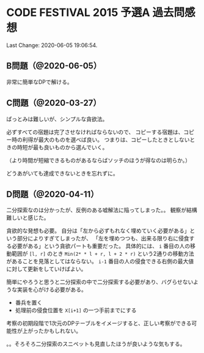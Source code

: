 # CODE FESTIVAL 2015 予選A 過去問感想

Last Change: 2020-06-05 19:06:54.

## B問題（@2020-06-05）

非常に簡単なDPで解ける。

## C問題（@2020-03-27）

ぱっとみは難しいが、シンプルな貪欲法。

必ずすべての宿題は完了させなければならないので、
コピーする宿題は、コピー時の利得が最大のものを選べば良い。
つまりは、コピーしたときとしないときの時短が最も良いものから選んでいく。

（より時間が短縮できるものがあるならばソッチのほうが得なのは明らか。）

どうあがいても達成できないときを忘れずに。

## D問題（@2020-04-11）

二分探索なのは分かったが、反例のある嘘解法に陥ってしまった。。
観察が結構難しいと感じた。

貪欲的な発想も必要。
自分は「左から必ずもれなく埋めていく必要がある」という部分によりすぎてしまったが、
「左を埋めつつも、出来る限り右に侵食する必要がある」という貪欲パートも重要だった。
具体的には、 `i` 番目の人の移動範囲が `[l, r]` のとき `Min(2* * l + r, l + 2 * r)` という2通りの移動方法があることを見落としてはならない。
`i-1` 番目の人の侵食できる右側の最大値に対して更新をしていけばよい。

簡単にやろうと思うと二分探索の中で二分探索する必要があり、バグらせないような実装を心がける必要がある。

- 番兵を置く
- 処理前の侵食位置を `X[i+1]` の一つ手前までにする

考察の初期段階で1次元のDPテーブルをイメージすると、正しい考察ができる可能性が上がったかもしれない。

。。そろそろ二分探索のスニペットも見直したほうが良いような気もする。


